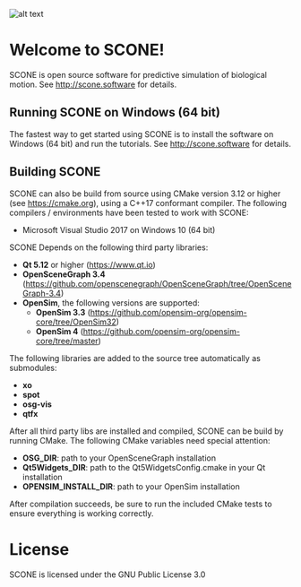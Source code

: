 ![alt text](https://github.com/opensim-org/SCONE/blob/master/resources/ui/scone_logo_notext.png "SCONE")
# Welcome to SCONE!
SCONE is open source software for predictive simulation of biological motion. See http://scone.software for details.

## Running SCONE on Windows (64 bit)
The fastest way to get started using SCONE is to install the software on Windows (64 bit) and run the tutorials. See http://scone.software for details.

## Building SCONE
SCONE can also be build from source using CMake version 3.12 or higher (see https://cmake.org), using a C++17 conformant compiler. The following compilers / environments have been tested to work with SCONE:
  * Microsoft Visual Studio 2017 on Windows 10 (64 bit)

SCONE Depends on the following third party libraries:
  * **Qt 5.12** or higher (https://www.qt.io)
  * **OpenSceneGraph 3.4** (https://github.com/openscenegraph/OpenSceneGraph/tree/OpenSceneGraph-3.4)
  * **OpenSim**, the following versions are supported:
    * **OpenSim 3.3** (https://github.com/opensim-org/opensim-core/tree/OpenSim32)
    * **OpenSim 4** (https://github.com/opensim-org/opensim-core/tree/master)

The following libraries are added to the source tree automatically as submodules:
  * **xo**
  * **spot**
  * **osg-vis**
  * **qtfx**

After all third party libs are installed and compiled, SCONE can be build by running CMake. The following CMake variables need special attention:
  * **OSG_DIR**: path to your OpenSceneGraph installation
  * **Qt5Widgets_DIR**: path to the Qt5WidgetsConfig.cmake in your Qt installation
  * **OPENSIM_INSTALL_DIR**: path to your OpenSim installation

After compilation succeeds, be sure to run the included CMake tests to ensure everything is working correctly.

# License
SCONE is licensed under the GNU Public License 3.0
